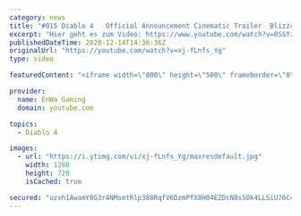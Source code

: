 ```yaml
---
category: news
title: "#015 Diablo 4   Official Announcement Cinematic Trailer  Blizzcon 2019 - Reaction"
excerpt: "Hier geht es zum Video: https://www.youtube.com/watch?v=0SSYzl9fXOQ Unsere Gaming PC´s ⬇️⬇️⬇️⬇️⬇️⬇️ Gaming PC John: (*) Prozessor: ..."
publishedDateTime: 2020-12-14T14:36:36Z
originalUrl: "https://youtube.com/watch?v=xj-fLnfs_Yg"
type: video

featuredContent: "<iframe width=\"800\" height=\"500\" frameborder=\"0\" src=\"https://www.youtube.com/embed/xj-fLnfs_Yg\" allow=\"accelerometer; autoplay; encrypted-media; gyroscope; picture-in-picture\" allowfullscreen></iframe>"

provider:
  name: EnWa Gaming
  domain: youtube.com

topics:
  - Diablo 4

images:
  - url: "https://i.ytimg.com/vi/xj-fLnfs_Yg/maxresdefault.jpg"
    width: 1280
    height: 720
    isCached: true

secured: "uzxh1AwamY8G3r4NMsmtRlp388RqfV6DzmPfX8H04EZDcN8sSOk4LLSiU76C4Mid9yJtS0ZRY+whA3gIoxF2QkG+zgibHP4Lr46GvqRrYtu7IBF9WaImDcx72XTiFpi8KVm2/B860lxQwBqIM0fMnxYtFJuFFN7sv+7hI2wGSPdI9Y4l2wVRFlUpCZGKPY6zcxxxZEX2y3GqGYjgHsyaddeyeP1ftNGbaLdSd7LqYUj1UP+Nelv08DjRpEiPR55ZSTuqQgBmO0slbj3jMw4aMAs7dZcfwjBmbO+mh6J49RMzoqv0WK9FrmmnG370vi+zqUDKPFqCGUDlCbY48SHCugMb+sjBZfNTPx+8l6M5lXWXYYDzGYEU4octz9yRjUcdtt/d2+ODFTdl05bONOhI73JjdXK8Y9F9WU7xt37DaRA=;CM+XGsrgWaMswBnKE9wt4Q=="
---
```


